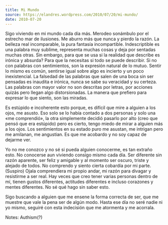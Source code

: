 ```yaml
---
title: Mi Mundo
source: https://elandres.wordpress.com/2010/07/20/mi-mundo/
date: 2010-07-20
---
```


Sigo viviendo en mi mundo cada día más. Merodeo sonámbulo por el estrecho mar de ilusiones. Me aburro más que nunca y pierdo la razón. La belleza real incomparable, la pura fantasía incompartible. Indescriptible es una palabra muy sublime, representa muchas cosas y deja por sentadas muchas otras. Sin embargo, para que se usa si la realidad que describe es irónica y absurda? Para que la necesitas si todo se puede describir. Si no con palabras con sentimientos, son la expresión natural de lo mutuo. Sentir lo mismo es común, sentirse igual sobre algo es incierto y un poco inexistencial. La falsedad de las palabras que salen de una boca sin ser pensadas es inaudita e irónica, nunca se sabe su veracidad y su certeza. Las palabras con mayor valor no son descritas por letras, por acciones quizás pero llegan algo distorsionadas. La manera que prefiero para expresar lo que siento, son las miradas.

Es estúpido e incoherente esto porque, es difícil que mire a alguien a los ojos, me asusto. Eso solo se lo había contado a dos personas y solo una «me comprendió», la otra simplemente decidió pasarlo por alto (creo que pensó que era estúpido) pero es cierto, tengo miedo de mirar a alguien más a los ojos. Los sentimientos en su estado puro me asustan, me intrigan pero me amilanan, me angustian. Es que me acobardo y no soy capaz de dejarme ver.

Yo no me conozco y no sé si pueda alguien conocerme, es tan extraño esto. No conocerse aun viviendo consigo mismo cada día. Ser diferente sin razón aparente, ser feliz y amigable y al momento ser oscuro, triste y alejado de todos. No comprendo y siento cierta cobardía por mi parte. (Suspiro) Ojala comprendiera mi propio andar, mi razón para divagar y resistirme a ser real. Hay veces que creo tener varias personas dentro de mí, tienen gustos diferentes, actitudes diferentes e incluso corazones y mentes diferentes. No sé qué hago sin saber esto.

Sigo buscando a alguien que me ensene la forma correcta de ser, que me muestre que vale la pena ser de algún modo. Hasta ese día no seré nadie ni yo mismo, seguiré con esta indecisión que me atormenta y me acorrala.

Notes: Authism(?)
